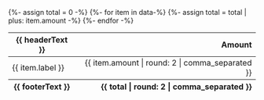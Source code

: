 <table>
<thead>
<tr>
<th>{{ headerText }}</th>
<th style="text-align:right">Amount</th>
</tr>
</thead>
<tbody>
{%- assign total = 0 -%}
{%- for item in data-%}
<tr>
  <td>{{ item.label }}</td>
  <td style="text-align:right">{{ item.amount | round: 2 | comma_separated }}</td>
  {%- assign total = total | plus: item.amount -%}
</tr>
{%- endfor -%}
<tfoot>
<tr>
  <th>{{ footerText }}</th>
  <th style="text-align:right">{{ total | round: 2 | comma_separated }}</th>
</tr>
</tfoot>
</tbody>
</table>